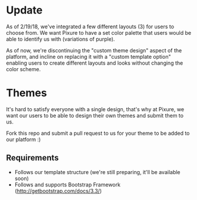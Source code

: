 # Update
As of 2/19/18, we've integrated a few different layouts (3) for users to choose from. We want Pixure to have a set color palette that users would be able to identify us with (variations of purple).

As of now, we're discontinuing the "custom theme design" aspect of the platform, and incline on replacing it with a "custom template option" enabling users to create different layouts and looks without changing the color scheme.


# Themes
It's hard to satisfy everyone with a single design, that's why at Pixure, we want our users to be able to design their own themes and submit them to us.

Fork this repo and submit a pull request to us for your theme to be added to our platform :)

Requirements
------------
* Follows our template structure (we're still preparing, it'll be available soon)
* Follows and supports Bootstrap Framework (http://getbootstrap.com/docs/3.3/)
